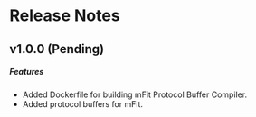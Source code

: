 # Release Notes

## v1.0.0 (Pending)
##### Features
- Added Dockerfile for building mFit Protocol Buffer Compiler.
- Added protocol buffers for mFit.
